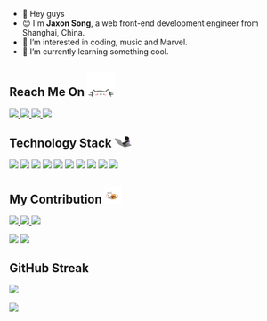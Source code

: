 - 👋 Hey guys
- 😊 I'm **Jaxon Song**, a web front-end development engineer from Shanghai, China.
- 👀 I’m interested in coding, music and Marvel.
- 🌱 I’m currently learning something cool.

<h2 align="start">Reach Me On <img src="images/cat.gif" width="50"></h2>
<p align="start">
  <a href="mailto:song.jaxon@gmail.com" target="_blank">
    <img src="https://img.shields.io/badge/-Email-black?style=flat&logo=gmail"/>
  </a>
  <a href="https://github.com/JaxonSong" target="_blank">
    <img src="https://img.shields.io/badge/-GitHub-black?style=flat&logo=github"/>
  </a>
  <a href="https://www.jaxon.fun" target="_blank">
    <img src="https://img.shields.io/badge/-Blog-F2DBEC?style=flat&logo=blog"/>
  </a>
  <a href="https://mp.weixin.qq.com/s?__biz=Mzg2OTQxNDgxNw==&mid=2247483658&idx=1&sn=27102281cec25fe22a316e2e142928bd&chksm=ce9c23c4f9ebaad2fd488f3aa868419227b65627f3fc31fe0b953e78f7df912ca03299bf7d43#rd" target="_blank">
    <img src="https://img.shields.io/badge/-Wechat Official Accounts-ddd?style=flat&logo=wechat"/>
  </a>
</p>

<h2 align="start">Technology Stack <img src="images/coding.gif" width="30"></h2>
<p align="start">
<img src="https://img.shields.io/badge/-HTML5-E34F26?style=flat&logo=html5&logoColor=white"/>
<img src="https://img.shields.io/badge/-CSS3-1572B6?style=flat&logo=css3"/>
<img src="https://img.shields.io/badge/-JavaScript-333?style=flat&logo=javascript"/>
<img src="https://img.shields.io/badge/-Node.js-333?style=flat&logo=Node.js"/>
<img src="https://img.shields.io/badge/-Vue-333?style=flat&logo=vue.js"/>
<img src="https://img.shields.io/badge/-React-333?style=flat&logo=react"/>
<img src="https://img.shields.io/badge/-Angular-333?style=flat&logoColor=DD1A16&logo=angular"/>
<img src="https://img.shields.io/badge/-Flutter-333?style=flat&logoColor=0091EA&logo=flutter"/>
<img src="https://img.shields.io/badge/-GO-333?style=flat&logo=go"/>
<img src="https://img.shields.io/badge/-MySQL-333?style=flat&logo=mysql"/>
</p>

<h2 align="start">My Contribution <img src="images/contribution.gif" width="30"></h2>
<p align="start">
<a href="https://www.npmjs.com/package/@jaxon_song/image-processor" target="_blank">
  <img src="https://img.shields.io/badge/image_processor-FC7810?style=flat-square&logo=npm"/>
</a>
<a href="https://www.npmjs.com/package/@jaxon_song/image-scaler" target="_blank">
  <img src="https://img.shields.io/badge/image_scaler-FC7810?style=flat-square&logo=npm"/>
</a>
<a href="https://www.npmjs.com/package/@jaxon_song/color-converter" target="_blank">
  <img src="https://img.shields.io/badge/color_converter-FC7810?style=flat-square&logo=npm"/>
</a>
</p>

<p align = "start">
  <img src = "https://github-readme-stats.vercel.app/api?username=JaxonSong&show_icons=true&theme=tokyonight&line_height=27">
  <img src = "https://github-readme-stats.vercel.app/api/top-langs/?username=JaxonSong&theme=radical">
</p>

<p align = "start">
  <h2>GitHub Streak</h2>
  <img width="50%" src="https://github-readme-streak-stats.herokuapp.com/?user=JaxonSong&show_icons=true&locale=en&layout=compact&theme=radical&line_height=0" />
</p>

<p align = "start">
 <img src="https://activity-graph.herokuapp.com/graph?username=JaxonSong&theme=redical">
</p>

<!---
JaxonSong/JaxonSong is a ✨ special ✨ repository because its `README.md` (this file) appears on your GitHub profile.
You can click the Preview link to take a look at your changes.
--->
